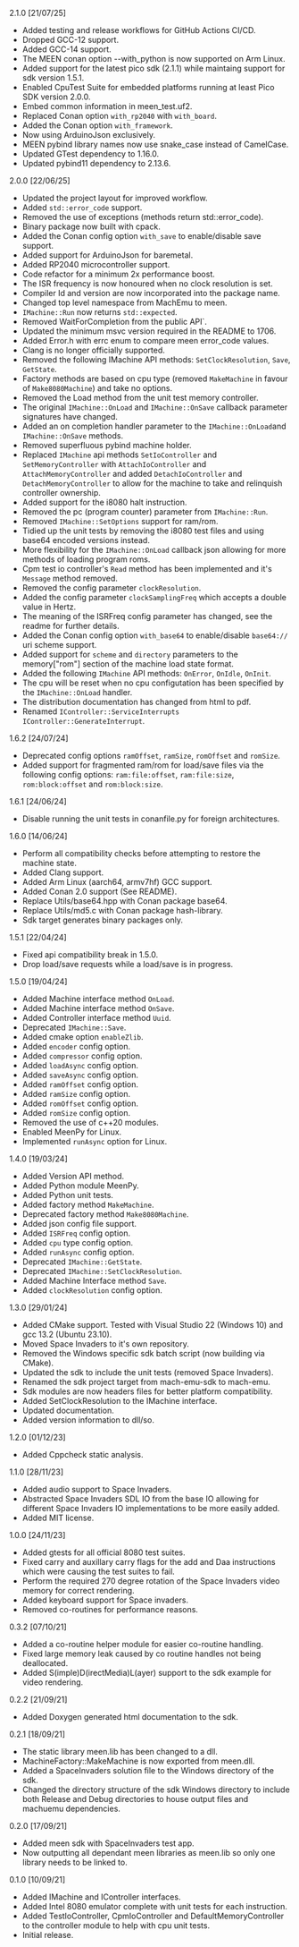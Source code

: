 2.1.0 [21/07/25]
* Added testing and release workflows for GitHub Actions CI/CD.
* Dropped GCC-12 support.
* Added GCC-14 support.
* The MEEN conan option --with_python is now supported on Arm Linux.
* Added support for the latest pico sdk (2.1.1) while maintaing
  support for sdk version 1.5.1.
* Enabled CpuTest Suite for embedded platforms running at least
  Pico SDK version 2.0.0.
* Embed common information in meen_test.uf2.
* Replaced Conan option `with_rp2040` with `with_board`.
* Added the Conan option `with_framework`.
* Now using ArduinoJson exclusively.
* MEEN pybind library names now use snake_case instead of
  CamelCase.
* Updated GTest dependency to 1.16.0.
* Updated pybind11 dependency to 2.13.6.

2.0.0 [22/06/25]
* Updated the project layout for improved workflow.
* Added `std::error_code` support.
* Removed the use of exceptions (methods return std::error_code).
* Binary package now built with cpack.
* Added the Conan config option `with_save` to enable/disable
  save support. 
* Added support for ArduinoJson for baremetal.
* Added RP2040 microcontroller support.
* Code refactor for a minimum 2x performance boost.
* The ISR frequency is now honoured when no clock resolution
  is set.
* Compiler Id and version are now incorporated
  into the package name.
* Changed top level namespace from MachEmu to meen.
* `IMachine::Run` now returns `std::expected`.
* Removed WaitForCompletion from the public API`.
* Updated the minimum msvc version required in the README to 1706.
* Added Error.h with errc enum to compare meen error_code values.
* Clang is no longer officially supported.
* Removed the following IMachine API methods: `SetClockResolution`,
  `Save`, `GetState`.
* Factory methods are based on cpu type (removed `MakeMachine`
  in favour of `Make8080Machine`) and take no options.
* Removed the Load method from the unit test memory controller.
* The original `IMachine::OnLoad` and `IMachine::OnSave` callback
  parameter signatures have changed.
* Added an on completion handler parameter to the
  `IMachine::OnLoad`and `IMachine::OnSave` methods.
* Removed superfluous pybind machine holder.
* Replaced `IMachine` api methods `SetIoController` and
  `SetMemoryController` with `AttachIoController` and
  `AttachMemoryController` and added `DetachIoController`
  and `DetachMemoryController` to allow for the machine
  to take and relinquish controller ownership.
* Added support for the i8080 halt instruction.
* Removed the pc (program counter) parameter from
  `IMachine::Run`.
* Removed `IMachine::SetOptions` support for ram/rom.
* Tidied up the unit tests by removing the i8080 test
  files and using base64 encoded versions instead.
* More flexibility for the `IMachine::OnLoad` callback json
  allowing for more methods of loading program roms.
* Cpm test io controller's `Read` method has been implemented
  and it's `Message` method removed.
* Removed the config parameter `clockResolution`.
* Added the config parameter `clockSamplingFreq` which accepts
  a double value in Hertz.
* The meaning of the ISRFreq config parameter has changed,
  see the readme for further details.
* Added the Conan config option `with_base64` to enable/disable
  `base64://` uri scheme support.
* Added support for `scheme` and `directory` parameters to the
  memory["rom"] section of the machine load state format.
* Added the following `IMachine` API methods: `OnError`, `OnIdle`,
  `OnInit`.
* The cpu will be reset when no cpu configutation has been
  specified by the `IMachine::OnLoad` handler.
* The distribution documentation has changed from html to pdf.
* Renamed `IController::ServiceInterrupts`
  `IController::GenerateInterrupt`.

1.6.2 [24/07/24]
* Deprecated config options `ramOffset`, `ramSize`,
  `romOffset` and `romSize`.
* Added support for fragmented ram/rom for load/save
  files via the following config options:
  `ram:file:offset`, `ram:file:size`, `rom:block:offset`
  and `rom:block:size`.

1.6.1 [24/06/24]
* Disable running the unit tests in conanfile.py
  for foreign architectures.

1.6.0 [14/06/24]
* Perform all compatibility checks before
  attempting to restore the machine state.
* Added Clang support.
* Added Arm Linux (aarch64, armv7hf) GCC support.
* Added Conan 2.0 support (See README).
* Replace Utils/base64.hpp with Conan package base64.
* Replace Utils/md5.c with Conan package hash-library.
* Sdk target generates binary packages only.

1.5.1 [22/04/24]
* Fixed api compatibility break in 1.5.0.
* Drop load/save requests while a load/save
  is in progress.

1.5.0 [19/04/24]
* Added Machine interface method `OnLoad`.
* Added Machine interface method `OnSave`.
* Added Controller interface method `Uuid`.
* Deprecated `IMachine::Save`.
* Added cmake option `enableZlib`.
* Added `encoder` config option.
* Added `compressor` config option.
* Added `loadAsync` config option.
* Added `saveAsync` config option.
* Added `ramOffset` config option.
* Added `ramSize` config option.
* Added `romOffset` config option.
* Added `romSize` config option.
* Removed the use of c++20 modules.
* Enabled MeenPy for Linux.
* Implemented `runAsync` option for Linux.

1.4.0 [19/03/24]
* Added Version API method.
* Added Python module MeenPy.
* Added Python unit tests.
* Added factory method `MakeMachine`.
* Deprecated factory method `Make8080Machine`.
* Added json config file support.
* Added `ISRFreq` config option.
* Added `cpu` type config option.
* Added `runAsync` config option.
* Deprecated `IMachine::GetState`.
* Deprecated `IMachine::SetClockResolution`.
* Added Machine Interface method `Save`.
* Added `clockResolution` config option.

1.3.0 [29/01/24]
* Added CMake support.
  Tested with Visual Studio 22 (Windows 10) and
  gcc 13.2 (Ubuntu 23.10).
* Moved Space Invaders to it's own repository.
* Removed the Windows specific sdk batch script
  (now building via CMake).
* Updated the sdk to include the unit tests
  (removed Space Invaders).
* Renamed the sdk project target from mach-emu-sdk
  to mach-emu.
* Sdk modules are now headers files for better
  platform compatibility.
* Added SetClockResolution to the IMachine interface.
* Updated documentation.
* Added version information to dll/so.

1.2.0 [01/12/23]
* Added Cppcheck static analysis.

1.1.0 [28/11/23]
* Added audio support to Space Invaders.
* Abstracted Space Invaders SDL IO from
  the base IO allowing for different
  Space Invaders IO implementations to
  be more easily added.
* Added MIT license.

1.0.0 [24/11/23]
* Added gtests for all official 8080 test suites.
* Fixed carry and auxillary carry flags for the add
  and Daa instructions which were causing the test
  suites to fail.
* Perform the required 270 degree rotation of the
  Space Invaders video memory for correct rendering.
* Added keyboard support for Space invaders.
* Removed co-routines for performance reasons.

0.3.2 [07/10/21]
* Added a co-routine helper module for easier co-routine
  handling.
* Fixed large memory leak caused by co routine handles
  not being deallocated.
* Added S(imple)D(irectMedia)L(ayer) support to the sdk
  example for video rendering.

0.2.2 [21/09/21]
* Added Doxygen generated html documentation to the sdk.

0.2.1 [18/09/21]
* The static library meen.lib has been changed to a dll.
* MachineFactory::MakeMachine is now exported from meen.dll.
* Added a SpaceInvaders solution file to the Windows directory of
  the sdk.
* Changed the directory structure of the sdk Windows directory to
  include both Release and Debug directories to house output files
  and machuemu dependencies.

0.2.0 [17/09/21]
* Added meen sdk with SpaceInvaders test app.
* Now outputting all dependant meen libraries as meen.lib so
  only one library needs to be linked to.

0.1.0 [10/09/21]
* Added IMachine and IController interfaces.
* Added Intel 8080 emulator complete with unit tests for each instruction.
* Added TestIoController, CpmIoController and DefaultMemoryController to
  the controller module to help with cpu unit tests.
* Initial release.